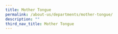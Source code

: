 ```yaml
---
title: Mother Tongue
permalink: /about-us/departments/mother-tongue/
description: ""
third_nav_title: Mother Tongue
---
```

